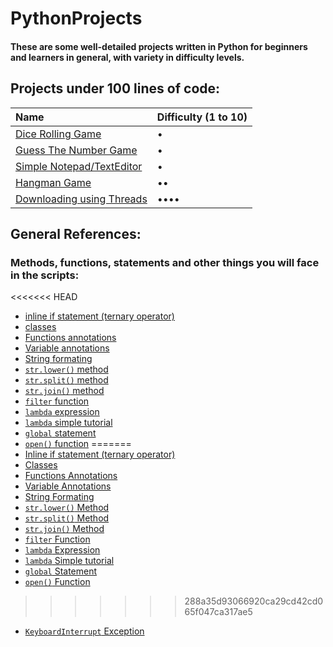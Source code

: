 # PythonProjects
#### These are some well-detailed projects written in Python for beginners and learners in general, with variety in difficulty levels.

## Projects under 100 lines of code:

| Name | Difficulty (1 to 10)|
| :------------- | :------------- |
| [Dice Rolling Game](/under-100/dice) | • |
| [Guess The Number Game](/under-100/guess-the-number) | • |
| [Simple Notepad/TextEditor](/under-100/notepad) | • |
| [Hangman Game](/under-100/hangman) | •• |
| [Downloading using Threads](/under-100/downloading-with-concurrency) | •••• |

## General References:

### Methods, functions, statements and other things you will face in the scripts:

<<<<<<< HEAD
- [inline if statement \(ternary operator\)](https://docs.python.org/3/reference/expressions.html?highlight=ternary#conditional-expressions)
- [classes](https://docs.python.org/3/reference/compound_stmts.html#class-definitions)
- [Functions annotations](https://www.python.org/dev/peps/pep-3107/)
- [Variable annotations](https://www.python.org/dev/peps/pep-0526/)
- [String formating](https://pyformat.info)
- [`str.lower()` method](https://docs.python.org/3.6/library/stdtypes.html#str.lower)
- [`str.split()` method](https://docs.python.org/3/library/stdtypes.html?#str.split)
- [`str.join()` method](https://docs.python.org/3.6/library/stdtypes.html#str.join)
- [`filter` function](https://docs.python.org/3/library/functions.html#filter)
- [`lambda` expression](https://docs.python.org/3/tutorial/controlflow.html#lambda-expressions)
- [`lambda` simple tutorial](https://www.programiz.com/python-programming/anonymous-function)
- [`global` statement](https://docs.python.org/3.6/reference/simple_stmts.html#the-global-statement)
- [`open()` function](https://docs.python.org/3/library/functions.html#open)
=======
- [Inline if statement \(ternary operator\)](https://docs.python.org/3/reference/expressions.html?highlight=ternary#conditional-expressions)
- [Classes](https://docs.python.org/3/reference/compound_stmts.html#class-definitions)
- [Functions Annotations](https://www.python.org/dev/peps/pep-3107/)
- [Variable Annotations](https://www.python.org/dev/peps/pep-0526/)
- [String Formating](https://pyformat.info)
- [`str.lower()` Method](https://docs.python.org/3.6/library/stdtypes.html#str.lower)
- [`str.split()` Method](https://docs.python.org/3/library/stdtypes.html?#str.split)
- [`str.join()` Method](https://docs.python.org/3.6/library/stdtypes.html#str.join)
- [`filter` Function](https://docs.python.org/3/library/functions.html#filter)
- [`lambda` Expression](https://docs.python.org/3/tutorial/controlflow.html#lambda-expressions)
- [`lambda` Simple tutorial](https://www.programiz.com/python-programming/anonymous-function)
- [`global` Statement](https://docs.python.org/3.6/reference/simple_stmts.html#the-global-statement)
- [`open()` Function](https://docs.python.org/3/library/functions.html#open)
>>>>>>> 288a35d93066920ca29cd42cd065f047ca317ae5
- [`KeyboardInterrupt` Exception](https://docs.python.org/3.6/library/exceptions.html#KeyboardInterrupt)
